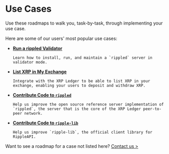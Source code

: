 # Use Cases

Use these roadmaps to walk you, task-by-task, through implementing your use case.

Here are some of our users' most popular use cases:

* **[Run a rippled Validator](run-a-rippled-validator.html)**

      Learn how to install, run, and maintain a `rippled` server in validator mode.

* **[List XRP in My Exchange](list-xrp-in-your-exchange.html)**

      Integrate with the XRP Ledger to be able to list XRP in your exchange, enabling your users to deposit and withdraw XRP.

* **[Contribute Code to `rippled`](contribute-code-to-rippled.html)**

      Help us improve the open source reference server implementation of `rippled`, the server that is the core of the XRP Ledger peer-to-peer network.

* **[Contribute Code to `ripple-lib`](contribute-code-to-ripple-lib.html)**

      Help us improve `ripple-lib`, the official client library for RippleAPI.

Want to see a roadmap for a case not listed here? [Contact us >](mailto:docs@ripple.com)
